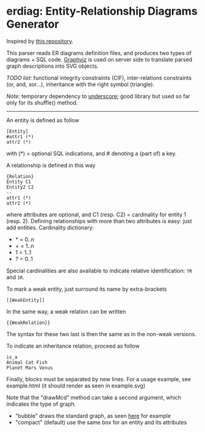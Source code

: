 # erdiag: Entity-Relationship Diagrams Generator

Inspired by [this repository](https://code.google.com/archive/p/merisier/).

This parser reads ER diagrams definition files, and produces two types of diagrams + SQL code.
[Graphviz](https://www.graphviz.org/) is used on server side to translate parsed graph descriptions into SVG objects.

*TODO list:* functional integrity constraints (CIF), inter-relations constraints (or, and, xor...), inheritance with the right symbol (triangle).

*Note:* temporary dependency to [underscore](http://underscorejs.org/); good library but used so far only for its shuffle() method.

-----

An entity is defined as follow

	[Entity]
	#attr1 (*)
	attr2 (*)

with (\*) = optional SQL indications, and # denoting a (part of) a key.

A relationship is defined in this way

	{Relation}
	Entity C1
	Entity2 C2
	--
	attr1 (*)
	attr2 (*)

where attributes are optional, and C1 (resp. C2) = cardinality for entity 1 (resp. 2).
Defining relationships with more than two attributes is easy: just add entities.
Cardinality dictionary:
 * \* = 0..n
 * \+ = 1..n
 * 1 = 1..1
 * ? = 0..1

Special cardinalities are also available to indicate relative identification: `?R` and `1R`.

To mark a weak entity, just surround its name by extra-brackets

	[[WeakEntity]]

In the same way, a weak relation can be written

	{{WeakRelation}}

The syntax for these two last is then the same as in the non-weak versions.

To indicate an inheritance relation, proceed as follow

	is_a
	Animal Cat Fish
	Planet Mars Venus

Finally, blocks must be separated by new lines. For a usage example, see example.html (it should render as seen in example.svg)

Note that the "drawMcd" method can take a second argument, which indicates the type of graph.
 * "bubble" draws the standard graph, as seen [here](https://en.wikipedia.org/wiki/Entity%E2%80%93relationship_model#/media/File:ER_Diagram_MMORPG.png) for example
 * "compact" (default) use the same box for an entity and its attributes
